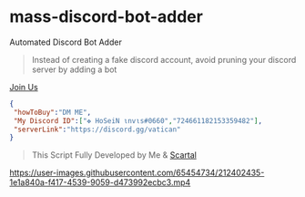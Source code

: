 # mass-discord-bot-adder
Automated Discord Bot Adder
> Instead of creating a fake discord account, avoid pruning your discord server by adding a bot

[ Join Us ](https://discord.gg/vatican)
 ```json
{
  "howToBuy":"DM ME",
  "My Discord ID":["✥ HoSeiN ιnvιѕ#0660","724661182153359482"],
  "serverLink":"https://discord.gg/vatican"
}
```

> This Script Fully Developed by Me & [Scartal](https://github.com/SCARTAL)

https://user-images.githubusercontent.com/65454734/212402435-1e1a840a-f417-4539-9059-d473992ecbc3.mp4




